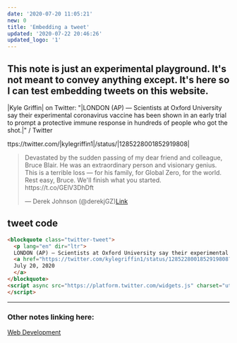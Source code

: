 ```yaml
---
date: '2020-07-20 11:05:21'
new: 0
title: 'Embedding a tweet'
updated: '2020-07-22 20:46:26'
updated_logo: '1'
---
```

## This note is just an experimental playground. It's not meant to convey anything except. It's here so I can test embedding tweets on this website.

|Kyle Griffin| on Twitter: "|LONDON (AP) — Scientists at Oxford University say their experimental coronavirus vaccine has been shown in an early trial to prompt a protective immune response in hundreds of people who got the shot.|" / Twitter

ttps://twitter.com/|kylegriffin1|/status/|1285228001852919808|

<blockquote class="twitter-tweet"><p lang="en" dir="ltr">Devastated by the sudden passing of my dear friend and colleague, Bruce Blair. He was an extraordinary person and visionary genius. This is a terrible loss — for his family, for Global Zero, for the world. Rest easy, Bruce. We'll finish what you started. https://t.co/GElV3DhDft</p>&mdash; Derek Johnson (@derekjGZ)<a href="https://twitter.com/derekjGZ/status/1285227884265852929)?ref_src=twsrc%5#tfw">Link</a></blockquote><script async src="https://platform.twitter.com/widgets.js" charset="utf-8"></script>

## tweet code
```html
<blockquote class="twitter-tweet">
  <p lang="en" dir="ltr">
  LONDON (AP) — Scientists at Oxford University say their experimental coronavirus vaccine has been shown in an early trial to prompt a protective immune response in hundreds of people who got the shot.</p>&mdash; Kyle Griffin (@kylegriffin1)
  <a href="https://twitter.com/kylegriffin1/status/1285228001852919808?ref_src=twsrc%5Etfw">
  July 20, 2020
  </a>
</blockquote>
<script async src="https://platform.twitter.com/widgets.js" charset="utf-8">
</script>
```

---
### Other notes linking here:

[Web Development](/Web-dev)
